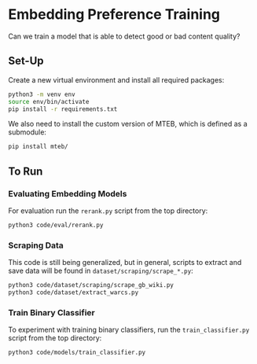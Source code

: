 # Embedding Preference Training

Can we train a model that is able to detect good or bad content quality?

## Set-Up

Create a new virtual environment and install all required packages:

```bash
python3 -m venv env
source env/bin/activate
pip install -r requirements.txt
```

We also need to install the custom version of MTEB, which is defined as a submodule:
```bash
pip install mteb/
```

## To Run

### Evaluating Embedding Models

For evaluation run the `rerank.py` script from the top directory:

```bash
python3 code/eval/rerank.py
```

### Scraping Data

This code is still being generalized, but in general, scripts to extract and save data will be found in `dataset/scraping/scrape_*.py`:

```bash
python3 code/dataset/scraping/scrape_gb_wiki.py
python3 code/dataset/extract_warcs.py
```

### Train Binary Classifier

To experiment with training binary classifiers, run the `train_classifier.py` script from the top directory:

```bash
python3 code/models/train_classifier.py
```
